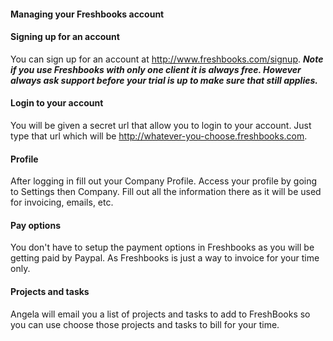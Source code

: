 #### Managing your Freshbooks account

#### Signing up for an account
You can sign up for an account at http://www.freshbooks.com/signup.
   **_Note if you use Freshbooks with only one client it is always free. However always ask support before your trial is up to make sure that still applies._**


#### Login to your account

You will be given a secret url that allow you to login to your account. Just type that url which will be http://whatever-you-choose.freshbooks.com.

#### Profile
After logging in fill out your Company Profile. Access your profile by going to Settings then Company.
Fill out all the information there as it will be used for invoicing, emails, etc.


#### Pay options
 You don't have to setup the payment options in Freshbooks as you will be getting paid by Paypal. As Freshbooks is just a way to invoice for your time only.

#### Projects and tasks
Angela will email you a list of projects and tasks to add to FreshBooks so you can use choose those projects and tasks to bill for your time.

